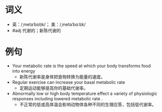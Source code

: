 # 词义
- 英：/ˌmetəˈbɒlɪk/； 美：/ˌmetəˈbɑːlɪk/
- #adj 代谢的；新陈代谢的
# 例句
- Your metabolic rate is the speed at which your body transforms food into energy
	- 新陈代谢率是身体把食物转换为能量的速度。
- Regular exercise can increase your basal metabolic rate
	- 定期运动能够提高你的基础代谢率。
- Abnormally low or high body temperature effect a variety of physiologic responses including lowered metabolic rate .
	- 不正常的低或高体温会影响动物体各种不同的生理应答，包括低代谢率。
